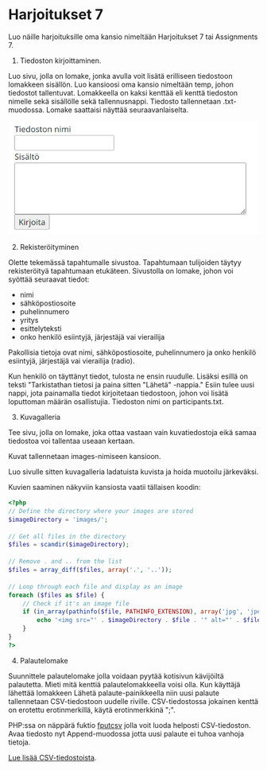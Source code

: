 # Harjoitukset 7

Luo näille harjoituksille oma kansio nimeltään Harjoitukset 7 tai Assignments 7.

1. Tiedoston kirjoittaminen.

Luo sivu, jolla on lomake, jonka avulla voit lisätä erilliseen tiedostoon lomakkeen sisällön. Luo kansioosi oma kansio nimeltään temp, johon tiedostot tallentuvat. Lomakkeella on kaksi kenttää eli kenttä tiedoston nimelle sekä sisällölle sekä tallennusnappi. Tiedosto tallennetaan .txt-muodossa. Lomake saattaisi näyttää seuraavanlaiselta.

![tallennuslomake](./tallennuslomake.png)

2. Rekisteröityminen

Olette tekemässä tapahtumalle sivustoa. Tapahtumaan tulijoiden täytyy rekisteröityä tapahtumaan etukäteen. Sivustolla on lomake, johon voi syöttää seuraavat tiedot:

- nimi
- sähköpostiosoite
- puhelinnumero
- yritys
- esittelyteksti
- onko henkilö esiintyjä, järjestäjä vai vierailija

Pakollisia tietoja ovat nimi, sähköpostiosoite, puhelinnumero ja onko henkilö esiintyjä, järjestäjä vai vierailija (radio).

Kun henkilö on täyttänyt tiedot, tulosta ne ensin ruudulle. Lisäksi esillä on teksti "Tarkistathan tietosi ja paina sitten "Lähetä" -nappia." Esiin tulee uusi nappi, jota painamalla tiedot kirjoitetaan tiedostoon, johon voi lisätä loputtoman määrän osallistujia. Tiedoston nimi on participants.txt.

3. Kuvagalleria

Tee sivu, jolla on lomake, joka ottaa vastaan vain kuvatiedostoja eikä samaa tiedostoa voi tallentaa useaan kertaan.

Kuvat tallennetaan images-nimiseen kansioon.

Luo sivulle sitten kuvagalleria ladatuista kuvista ja hoida muotoilu järkeväksi.

Kuvien saaminen näkyviin kansiosta vaatii tällaisen koodin:

````php
<?php
// Define the directory where your images are stored
$imageDirectory = 'images/';

// Get all files in the directory
$files = scandir($imageDirectory);

// Remove . and .. from the list
$files = array_diff($files, array('.', '..'));

// Loop through each file and display as an image
foreach ($files as $file) {
    // Check if it's an image file 
    if (in_array(pathinfo($file, PATHINFO_EXTENSION), array('jpg', 'jpeg', 'png', 'gif'))) {
        echo '<img src="' . $imageDirectory . $file . '" alt="' . $file . '">';
    }
}
?>
````

4. Palautelomake

Suunnittele palautelomake jolla voidaan pyytää kotisivun kävijöiltä palautetta. Mieti mitä kenttiä palautelomakkeella voisi olla. Kun käyttäjä lähettää lomakkeen Lähetä palaute-painikkeella niin uusi palaute tallennetaan CSV-tiedostoon uudelle riville. CSV-tiedostossa jokainen kenttä on erotettu erotinmerkillä, käytä erotinmerkkinä ";".

PHP:ssa on näppärä fuktio [fputcsv](https://www.w3schools.com/php/func_filesystem_fputcsv.asp)<base target="_blank"> jolla voit luoda helposti CSV-tiedoston. Avaa tiedosto nyt Append-muodossa jotta uusi palaute ei tuhoa vanhoja tietoja.

[Lue lisää CSV-tiedostoista](https://fi.wikipedia.org/wiki/CSV)<base target="_blank">.